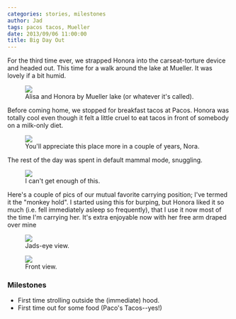 ```yaml
---
categories: stories, milestones 
author: Jad
tags: pacos tacos, Mueller 
date: 2013/09/06 11:00:00
title: Big Day Out
---
```


For the third time ever, we strapped Honora into the carseat-torture device and headed out.  This time for a walk around the lake at Mueller.  It was lovely if a bit humid.

<figure>
<img src="/img/2013/09/06/img_2092_medium.jpg" />
<figcaption>Alisa and Honora by Mueller lake (or whatever it's called).</figcaption>
</figure>

Before coming home, we stopped for breakfast tacos at Pacos.  Honora was totally cool even though it felt a little cruel to eat tacos in front of somebody on a milk-only diet.

<figure>
<img src="/img/2013/09/06/img_2125_medium.jpg" />
<figcaption>You'll appreciate this place more in a couple of years, Nora.</figcaption>
</figure>

The rest of the day was spent in default mammal mode, snuggling.

<figure>
<img src="/img/2013/09/06/img_2161_medium.jpg" />
<figcaption>I can't get enough of this.</figcaption>
</figure>

Here's a couple of pics of our mutual favorite carrying position; I've termed it the "monkey hold".  I started using this for burping, but Honora liked it so much (i.e. fell immediately asleep so frequently), that I use it now most of the time I'm carrying her.  It's extra enjoyable now with her free arm draped over mine

<figure>
<img src="/img/2013/09/06/img_2747_medium.jpg" />
<figcaption>Jads-eye view.</figcaption>
</figure>

<figure>
<img src="/img/2013/09/06/img_2753_medium.jpg" />
<figcaption>Front view.</figcaption>
</figure>

### Milestones
* First time strolling outside the (immediate) hood.
* First time out for some food (Paco's Tacos--yes!)
